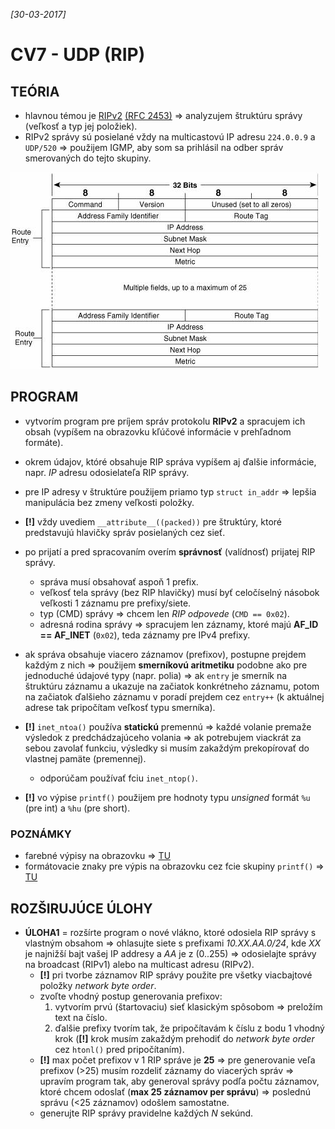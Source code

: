 _[30-03-2017]_

# CV7 - UDP (RIP)

## TEÓRIA

- hlavnou témou je [RIPv2](http://learningnetworkingblog.blogspot.sk/2014/05/routing-information-protocol-rip.html) [(RFC 2453)](https://tools.ietf.org/html/rfc2453) => analyzujem štruktúru správy (veľkosť a typ jej položiek).
- RIPv2 správy sú posielané vždy na multicastovú IP adresu `224.0.0.9` a `UDP/520` => použijem IGMP, aby som sa prihlásil na odber správ smerovaných do tejto skupiny.

![Štruktúra RIPv2 správy](./ripv2-message.jpg)

## PROGRAM

- vytvorím program pre príjem správ protokolu __RIPv2__ a spracujem ich obsah (vypíšem na obrazovku kľúčové informácie v prehľadnom formáte).
- okrem údajov, któré obsahuje RIP správa vypíšem aj ďalšie informácie, napr. _IP_ adresu odosielateľa RIP správy.
- pre IP adresy v štruktúre použijem priamo typ `struct in_addr` => lepšia manipulácia bez zmeny veľkosti položky.
- **[!]** vždy uvediem `__attribute__((packed))` pre štruktúry, ktoré predstavujú hlavičky správ posielaných cez sieť.

- po prijatí a pred spracovaním overím __správnosť__ (valídnosť) prijatej RIP správy. 
    + správa musí obsahovať aspoň 1 prefix.
    + veľkosť tela správy (bez RIP hlavičky) musí byť celočíselný násobok veľkosti 1 záznamu pre prefixy/siete.
    + typ (CMD) správy => chcem len _RIP odpovede_ (`CMD == 0x02`).
    + adresná rodina správy => spracujem len záznamy, ktoré majú __AF_ID == AF_INET__ (`0x02`), teda záznamy pre IPv4 prefixy. 

- ak správa obsahuje viacero záznamov (prefixov), postupne prejdem každým z nich => použijem __smerníkovú aritmetiku__ podobne ako pre jednoduché údajové typy (napr. polia) => ak `entry` je smerník na štruktúru záznamu a ukazuje na začiatok konkrétneho záznamu, potom na začiatok ďalšieho záznamu v poradí prejdem cez `entry++` (k aktuálnej adrese tak pripočítam veľkosť typu smerníka).

- __[!]__ `inet_ntoa()` používa __statickú__ premennú => každé volanie premaže výsledok z predchádzajúceho volania => ak potrebujem viackrát za sebou zavolať funkciu, výsledky si musím zakaždým prekopírovať do vlastnej pamäte (premennej).
    + odporúčam používať fciu `inet_ntop()`. 
- __[!]__ vo výpise `printf()` použijem pre hodnoty typu _unsigned_ formát `%u` (pre int) a `%hu` (pre short).

### POZNÁMKY

- farebné výpisy na obrazovku => [TU](http://stackoverflow.com/questions/3585846/color-text-in-terminal-aplications-in-unix)
- formátovacie znaky pre výpis na obrazovku cez fcie skupiny `printf()` => [TU](http://www.cplusplus.com/reference/cstdio/printf/)

## ROZŠIRUJÚCE ÚLOHY

- __ÚLOHA1__ = rozšírte program o nové vlákno, ktoré odosiela RIP správy s vlastným obsahom => ohlasujte siete s prefixami _10.XX.AA.0/24_, kde _XX_ je najnižší bajt vašej IP addresy a _AA_ je z (0..255) => odosielajte správy na broadcast (RIPv1) alebo na multicast adresu (RIPv2).
    + __[!]__ pri tvorbe záznamov RIP správy použite pre všetky viacbajtové položky _network byte order_.
    + zvoľte vhodný postup generovania prefixov:
        1. vytvorím prvú (štartovaciu) sieť klasickým spôsobom => preložím text na číslo.
        2. ďalšie prefixy tvorím tak, že pripočítavám k číslu z bodu 1 vhodný krok (__[!]__ krok musím zakaždým prehodiť do _network byte order_ cez `htonl()` pred pripočítaním).
    + __[!]__ max počet prefixov v 1 RIP správe je __25__ => pre generovanie veľa prefixov (>25) musím rozdeliť záznamy do viacerých správ => upravím program tak, aby generoval správy podľa počtu záznamov, ktoré chcem odoslať (__max 25 záznamov per správu__) => poslednú správu (<25 záznamov) odošlem samostatne.
    + generujte RIP správy pravidelne každých _N_ sekúnd.
